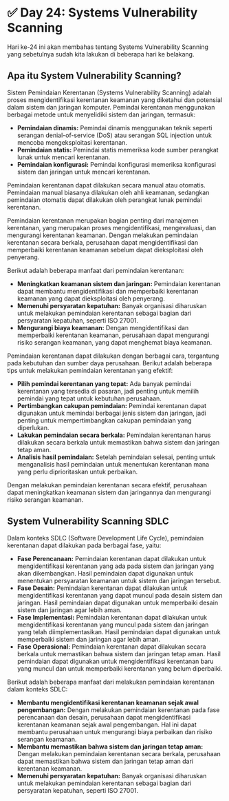 # ✅ Day 24: Systems Vulnerability Scanning

Hari ke-24 ini akan membahas tentang Systems Vulnerability Scanning yang sebetulnya sudah kita lakukan di beberapa hari ke belakang.

## Apa itu System Vulnerability Scanning?

Sistem Pemindaian Kerentanan (Systems Vulnerability Scanning) adalah proses mengidentifikasi kerentanan keamanan yang diketahui dan potensial dalam sistem dan jaringan komputer. Pemindai kerentanan menggunakan berbagai metode untuk menyelidiki sistem dan jaringan, termasuk:

* **Pemindaian dinamis:** Pemindai dinamis menggunakan teknik seperti serangan denial-of-service (DoS) atau serangan SQL injection untuk mencoba mengeksploitasi kerentanan.
* **Pemindaian statis:** Pemindai statis memeriksa kode sumber perangkat lunak untuk mencari kerentanan.
* **Pemindaian konfigurasi:** Pemindai konfigurasi memeriksa konfigurasi sistem dan jaringan untuk mencari kerentanan.

Pemindaian kerentanan dapat dilakukan secara manual atau otomatis. Pemindaian manual biasanya dilakukan oleh ahli keamanan, sedangkan pemindaian otomatis dapat dilakukan oleh perangkat lunak pemindai kerentanan.

Pemindaian kerentanan merupakan bagian penting dari manajemen kerentanan, yang merupakan proses mengidentifikasi, mengevaluasi, dan mengurangi kerentanan keamanan. Dengan melakukan pemindaian kerentanan secara berkala, perusahaan dapat mengidentifikasi dan memperbaiki kerentanan keamanan sebelum dapat dieksploitasi oleh penyerang.

Berikut adalah beberapa manfaat dari pemindaian kerentanan:

* **Meningkatkan keamanan sistem dan jaringan:** Pemindaian kerentanan dapat membantu mengidentifikasi dan memperbaiki kerentanan keamanan yang dapat dieksploitasi oleh penyerang.
* **Memenuhi persyaratan kepatuhan:** Banyak organisasi diharuskan untuk melakukan pemindaian kerentanan sebagai bagian dari persyaratan kepatuhan, seperti ISO 27001.
* **Mengurangi biaya keamanan:** Dengan mengidentifikasi dan memperbaiki kerentanan keamanan, perusahaan dapat mengurangi risiko serangan keamanan, yang dapat menghemat biaya keamanan.

Pemindaian kerentanan dapat dilakukan dengan berbagai cara, tergantung pada kebutuhan dan sumber daya perusahaan. Berikut adalah beberapa tips untuk melakukan pemindaian kerentanan yang efektif:

* **Pilih pemindai kerentanan yang tepat:** Ada banyak pemindai kerentanan yang tersedia di pasaran, jadi penting untuk memilih pemindai yang tepat untuk kebutuhan perusahaan.
* **Pertimbangkan cakupan pemindaian:** Pemindai kerentanan dapat digunakan untuk memindai berbagai jenis sistem dan jaringan, jadi penting untuk mempertimbangkan cakupan pemindaian yang diperlukan.
* **Lakukan pemindaian secara berkala:** Pemindaian kerentanan harus dilakukan secara berkala untuk memastikan bahwa sistem dan jaringan tetap aman.
* **Analisis hasil pemindaian:** Setelah pemindaian selesai, penting untuk menganalisis hasil pemindaian untuk menentukan kerentanan mana yang perlu diprioritaskan untuk perbaikan.

Dengan melakukan pemindaian kerentanan secara efektif, perusahaan dapat meningkatkan keamanan sistem dan jaringannya dan mengurangi risiko serangan keamanan.

## System Vulnerability Scanning SDLC

Dalam konteks SDLC (Software Development Life Cycle), pemindaian kerentanan dapat dilakukan pada berbagai fase, yaitu:

* **Fase Perencanaan:** Pemindaian kerentanan dapat dilakukan untuk mengidentifikasi kerentanan yang ada pada sistem dan jaringan yang akan dikembangkan. Hasil pemindaian dapat digunakan untuk menentukan persyaratan keamanan untuk sistem dan jaringan tersebut.
* **Fase Desain:** Pemindaian kerentanan dapat dilakukan untuk mengidentifikasi kerentanan yang dapat muncul pada desain sistem dan jaringan. Hasil pemindaian dapat digunakan untuk memperbaiki desain sistem dan jaringan agar lebih aman.
* **Fase Implementasi:** Pemindaian kerentanan dapat dilakukan untuk mengidentifikasi kerentanan yang muncul pada sistem dan jaringan yang telah diimplementasikan. Hasil pemindaian dapat digunakan untuk memperbaiki sistem dan jaringan agar lebih aman.
* **Fase Operasional:** Pemindaian kerentanan dapat dilakukan secara berkala untuk memastikan bahwa sistem dan jaringan tetap aman. Hasil pemindaian dapat digunakan untuk mengidentifikasi kerentanan baru yang muncul dan untuk memperbaiki kerentanan yang belum diperbaiki.

Berikut adalah beberapa manfaat dari melakukan pemindaian kerentanan dalam konteks SDLC:

* **Membantu mengidentifikasi kerentanan keamanan sejak awal pengembangan:** Dengan melakukan pemindaian kerentanan pada fase perencanaan dan desain, perusahaan dapat mengidentifikasi kerentanan keamanan sejak awal pengembangan. Hal ini dapat membantu perusahaan untuk mengurangi biaya perbaikan dan risiko serangan keamanan.
* **Membantu memastikan bahwa sistem dan jaringan tetap aman:** Dengan melakukan pemindaian kerentanan secara berkala, perusahaan dapat memastikan bahwa sistem dan jaringan tetap aman dari kerentanan keamanan.
* **Memenuhi persyaratan kepatuhan:** Banyak organisasi diharuskan untuk melakukan pemindaian kerentanan sebagai bagian dari persyaratan kepatuhan, seperti ISO 27001.
